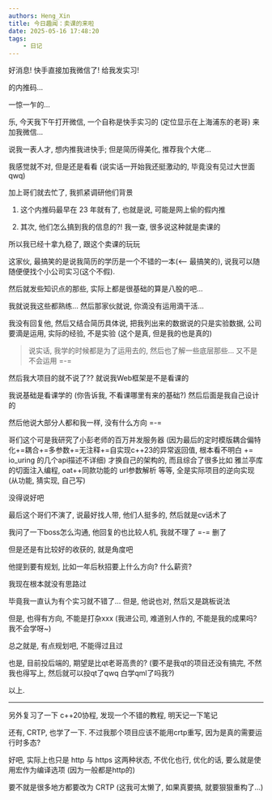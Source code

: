 ```yaml
---
authors: Heng_Xin
title: 今日趣闻：卖课的来啦
date: 2025-05-16 17:48:20
tags:
    - 日记
---
```


好消息! 快手直接加我微信了! 给我发实习!

<!-- truncate -->

的内推码...

一惊一乍的...

乐, 今天我下午打开微信, 一个自称是快手实习的 (定位显示在上海浦东的老哥) 来加我微信...

说我一表人才, 想内推我进快手; 但是简历得美化, 推荐我个大佬...

我感觉就不对, 但是还是看看 (说实话一开始我还挺激动的, 毕竟没有见过大世面qwq)

加上哥们就去忙了, 我抓紧调研他们背景

1. 这个内推码最早在 23 年就有了, 也就是说, 可能是网上偷的假内推

2. 其次, 他们怎么搞到我的信息的?! 我一查, 很多说这种就是卖课的

所以我已经十拿九稳了, 跟这个卖课的玩玩

这家伙, 最搞笑的是说我简历的学历是一个不错的一本(<-- 最搞笑的), 说我可以随随便便找个小公司实习(这个不假).

然后就发些知识点的那些, 实际上都是很基础的算是八股的吧...

我就说我这些都熟练... 然后那家伙就说, 你滴没有运用滴干活...

我没有回复他, 然后又结合简历具体说, 把我列出来的数据说的只是实验数据, 公司要滴是运用, 实际的经验, 不是实验 (这个是真, 但是我的也是真的)

> 说实话, 我学的时候都是为了运用去的, 然后也了解一些底层那些... 又不是不会运用 =-=

然后我大项目的就不说了?? 就说我Web框架是不是看课的

我说基础是看课学的 (你告诉我, 不看课哪里有来的基础?) 然后后面是我自己设计的

然后他说大部分人都和我一样, 没有什么方向 =-=

哥们这个可是我研究了小彭老师的百万并发服务器 (因为最后的定时模版耦合偏特化+=耦合+=多参数+=无注释+=自实现c++23的异常返回值, 根本看不明白 += io_uring 的几个api描述不详细) 才换自己的架构的, 而且综合了很多比如 雅兰亭库的切面注入编程, oat++同款功能的 url参数解析 等等, 全是实际项目的逆向实现(从功能, 猜实现, 自己写)

没得说好吧

最后这个哥们不演了, 说最好找人带, 他们人挺多的, 然后就是cv话术了

我问了一下boss怎么沟通, 他回复的也比较人机, 我就不理了 =-= 删了

但是还是有比较好的收获的, 就是角度吧

他提到要有规划, 比如一年后秋招要上什么方向? 什么薪资?

我现在根本就没有思路过

毕竟我一直认为有个实习就不错了... 但是, 他说也对, 然后又是跳板说法

但是, 也得有方向, 不能是打杂xxx (我进公司, 难道别人作的, 不能是我的成果吗? 我不会学呀~)

总之就是, 有点规划吧, 不能得过且过

也是, 目前投后端的, 期望是比qt老哥高贵的? (要不是我qt的项目还没有搞完, 不然我也得写上, 然后就可以投qt了qwq 白学qml了吗我?)

以上.

---

另外复习了一下 c++20协程, 发现一个不错的教程, 明天记一下笔记

还有, CRTP, 也学了一下. 不过我那个项目应该不能用crtp重写, 因为是真的需要运行时多态?

好吧, 实际上也只是 http 与 https 这两种状态, 不优化也行, 优化的话, 要么就是使用宏作为编译选项 (因为一般都是http的)

要不就是很多地方都要改为 CRTP (这我可太懒了, 如果真要搞, 就要狠狠重构了...)